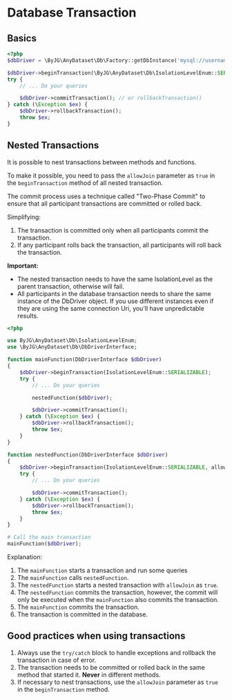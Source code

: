 # Database Transaction

## Basics

```php
<?php
$dbDriver = \ByJG\AnyDataset\Db\Factory::getDbInstance('mysql://username:password@host/database');

$dbDriver->beginTransaction(\ByJG\AnyDataset\Db\IsolationLevelEnum::SERIALIZABLE);
try {
    // ... Do your queries

    $dbDriver->commitTransaction(); // or rollbackTransaction()
} catch (\Exception $ex) {
    $dbDriver->rollbackTransaction();
    throw $ex;
}
```

## Nested Transactions

It is possible to nest transactions between methods and functions. 

To make it possible, you need to pass the `allowJoin` parameter as `true` 
in the `beginTransaction` method of all nested transaction.

The commit process uses a technique called "Two-Phase Commit" to ensure that all participant 
transactions are committed or rolled back.

Simplifying:
1. The transaction is committed only when all participants commit the transaction.
2. If any participant rolls back the transaction, all participants will roll back the transaction.

**Important:**

- The nested transaction needs to have the same IsolationLevel as the
parent transaction, otherwise will fail.
- All participants in the database transaction needs to share the same
instance of the DbDriver object. If you use different instances even if they
are using the same connection Uri, you'll have unpredictable results.

```php
<?php

use ByJG\AnyDataset\Db\IsolationLevelEnum;
use \ByJG\AnyDataset\Db\DbDriverInterface;

function mainFunction(DbDriverInterface $dbDriver)
{
    $dbDriver->beginTransaction(IsolationLevelEnum::SERIALIZABLE);
    try {
        // ... Do your queries

        nestedFunction($dbDriver);

        $dbDriver->commitTransaction();
    } catch (\Exception $ex) {
        $dbDriver->rollbackTransaction();
        throw $ex;
    }
}

function nestedFunction(DbDriverInterface $dbDriver)
{
    $dbDriver->beginTransaction(IsolationLevelEnum::SERIALIZABLE, allowJoin: true);
    try {
        // ... Do your queries

        $dbDriver->commitTransaction();
    } catch (\Exception $ex) {
        $dbDriver->rollbackTransaction();
        throw $ex;
    }
}

# Call the main transaction
mainFunction($dbDriver);
```

Explanation:
1. The `mainFunction` starts a transaction and run some queries 
2. The `mainFunction` calls `nestedFunction`.
3. The `nestedFunction` starts a nested transaction with `allowJoin` as `true`.
4. The `nestedFunction` commits the transaction, however, the commit will only be executed when the `mainFunction` also commits the transaction.
5. The `mainFunction` commits the transaction.
6. The transaction is committed in the database.

## Good practices when using transactions

1. Always use the `try/catch` block to handle exceptions and rollback the transaction in case of error.
2. The transaction needs to be committed or rolled back in the same method that started it. **Never** in different methods.
3. If necessary to nest transactions, use the `allowJoin` parameter as `true` in the `beginTransaction` method.
